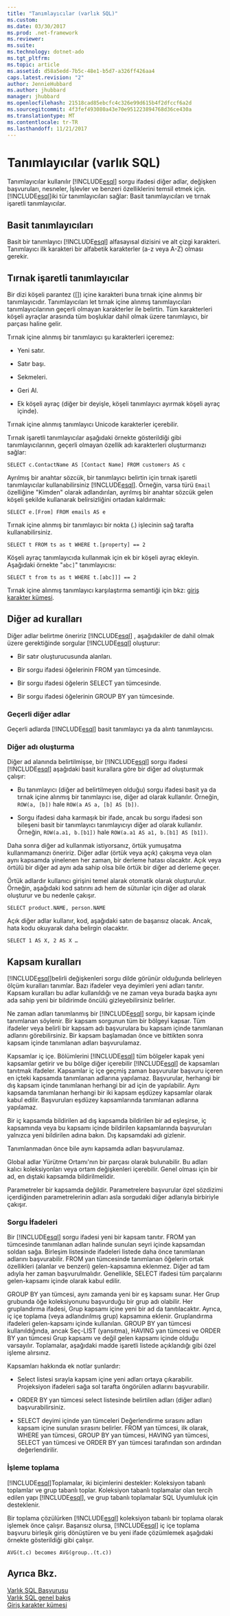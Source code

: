 ```yaml
---
title: "Tanımlayıcılar (varlık SQL)"
ms.custom: 
ms.date: 03/30/2017
ms.prod: .net-framework
ms.reviewer: 
ms.suite: 
ms.technology: dotnet-ado
ms.tgt_pltfrm: 
ms.topic: article
ms.assetid: d58a5edd-7b5c-48e1-b5d7-a326ff426aa4
caps.latest.revision: "2"
author: JennieHubbard
ms.author: jhubbard
manager: jhubbard
ms.openlocfilehash: 21518cad85ebcfc4c326e99d615b4f2dfccf6a2d
ms.sourcegitcommit: 4f3fef493080a43e70e951223894768d36ce430a
ms.translationtype: MT
ms.contentlocale: tr-TR
ms.lasthandoff: 11/21/2017
---
```

# <a name="identifiers-entity-sql"></a>Tanımlayıcılar (varlık SQL)
Tanımlayıcılar kullanılır [!INCLUDE[esql](../../../../../../includes/esql-md.md)] sorgu ifadesi diğer adlar, değişken başvuruları, nesneler, İşlevler ve benzeri özelliklerini temsil etmek için. [!INCLUDE[esql](../../../../../../includes/esql-md.md)]iki tür tanımlayıcıları sağlar: Basit tanımlayıcıları ve tırnak işaretli tanımlayıcılar.  
  
## <a name="simple-identifiers"></a>Basit tanımlayıcıları  
 Basit bir tanımlayıcı [!INCLUDE[esql](../../../../../../includes/esql-md.md)] alfasayısal dizisini ve alt çizgi karakteri. Tanımlayıcı ilk karakteri bir alfabetik karakterler (a-z veya A-Z) olması gerekir.  
  
## <a name="quoted-identifiers"></a>Tırnak işaretli tanımlayıcılar  
 Bir dizi köşeli parantez ([]) içine karakteri buna tırnak içine alınmış bir tanımlayıcıdır. Tanımlayıcıları let tırnak içine alınmış tanımlayıcıları tanımlayıcılarının geçerli olmayan karakterler ile belirtin. Tüm karakterleri köşeli ayraçlar arasında tüm boşluklar dahil olmak üzere tanımlayıcı, bir parçası haline gelir.  
  
 Tırnak içine alınmış bir tanımlayıcı şu karakterleri içeremez:  
  
-   Yeni satır.  
  
-   Satır başı.  
  
-   Sekmeleri.  
  
-   Geri Al.  
  
-   Ek köşeli ayraç (diğer bir deyişle, köşeli tanımlayıcı ayırmak köşeli ayraç içinde).  
  
 Tırnak içine alınmış tanımlayıcı Unicode karakterler içerebilir.  
  
 Tırnak işaretli tanımlayıcılar aşağıdaki örnekte gösterildiği gibi tanımlayıcılarının, geçerli olmayan özellik adı karakterleri oluşturmanızı sağlar:  
  
 `SELECT c.ContactName AS [Contact Name] FROM customers AS c`  
  
 Ayrılmış bir anahtar sözcük, bir tanımlayıcı belirtin için tırnak işaretli tanımlayıcılar kullanabilirsiniz [!INCLUDE[esql](../../../../../../includes/esql-md.md)]. Örneğin, varsa türü `Email` özelliğine "Kimden" olarak adlandırılan, ayrılmış bir anahtar sözcük gelen köşeli şekilde kullanarak belirsizliğini ortadan kaldırmak:  
  
 `SELECT e.[From] FROM emails AS e`  
  
 Tırnak içine alınmış bir tanımlayıcı bir nokta (.) işlecinin sağ tarafta kullanabilirsiniz.  
  
 `SELECT t FROM ts as t WHERE t.[property] == 2`  
  
 Köşeli ayraç tanımlayıcıda kullanmak için ek bir köşeli ayraç ekleyin. Aşağıdaki örnekte "`abc]`" tanımlayıcısı:  
  
 `SELECT t from ts as t WHERE t.[abc]]] == 2`  
  
 Tırnak içine alınmış tanımlayıcı karşılaştırma semantiği için bkz: [giriş karakter kümesi](../../../../../../docs/framework/data/adonet/ef/language-reference/input-character-set-entity-sql.md).  
  
## <a name="aliasing-rules"></a>Diğer ad kuralları  
 Diğer adlar belirtme öneririz [!INCLUDE[esql](../../../../../../includes/esql-md.md)] , aşağıdakiler de dahil olmak üzere gerektiğinde sorgular [!INCLUDE[esql](../../../../../../includes/esql-md.md)] oluşturur:  
  
-   Bir satır oluşturucusunda alanları.  
  
-   Bir sorgu ifadesi öğelerinin FROM yan tümcesinde.  
  
-   Bir sorgu ifadesi öğelerin SELECT yan tümcesinde.  
  
-   Bir sorgu ifadesi öğelerinin GROUP BY yan tümcesinde.  
  
### <a name="valid-aliases"></a>Geçerli diğer adlar  
 Geçerli adlarda [!INCLUDE[esql](../../../../../../includes/esql-md.md)] basit tanımlayıcı ya da alıntı tanımlayıcısı.  
  
### <a name="alias-generation"></a>Diğer adı oluşturma  
 Diğer ad alanında belirtilmişse, bir [!INCLUDE[esql](../../../../../../includes/esql-md.md)] sorgu ifadesi [!INCLUDE[esql](../../../../../../includes/esql-md.md)] aşağıdaki basit kurallara göre bir diğer ad oluşturmak çalışır:  
  
-   Bu tanımlayıcı (diğer ad belirtilmeyen olduğu) sorgu ifadesi basit ya da tırnak içine alınmış bir tanımlayıcı ise, diğer ad olarak kullanılır. Örneğin, `ROW(a, [b])` hale `ROW(a AS a, [b] AS [b])`.  
  
-   Sorgu ifadesi daha karmaşık bir ifade, ancak bu sorgu ifadesi son bileşeni basit bir tanımlayıcı tanımlayıcıyı diğer ad olarak kullanılır. Örneğin, `ROW(a.a1, b.[b1])` hale `ROW(a.a1 AS a1, b.[b1] AS [b1])`.  
  
 Daha sonra diğer ad kullanmak istiyorsanız, örtük yumuşatma kullanmamanızı öneririz. Diğer adlar (örtük veya açık) çakışma veya olan aynı kapsamda yinelenen her zaman, bir derleme hatası olacaktır. Açık veya örtülü bir diğer ad aynı ada sahip olsa bile örtük bir diğer ad derleme geçer.  
  
 Örtük adlardır kullanıcı girişini temel alarak otomatik olarak oluşturulur. Örneğin, aşağıdaki kod satırını adı hem de sütunlar için diğer ad olarak oluşturur ve bu nedenle çakışır.  
  
```  
SELECT product.NAME, person.NAME  
```  
  
 Açık diğer adlar kullanır, kod, aşağıdaki satırı de başarısız olacak. Ancak, hata kodu okuyarak daha belirgin olacaktır.  
  
```  
SELECT 1 AS X, 2 AS X …  
```  
  
## <a name="scoping-rules"></a>Kapsam kuralları  
 [!INCLUDE[esql](../../../../../../includes/esql-md.md)]belirli değişkenleri sorgu dilde görünür olduğunda belirleyen ölçüm kuralları tanımlar. Bazı ifadeler veya deyimleri yeni adları tanıtır. Kapsam kuralları bu adlar kullanıldığı ve ne zaman veya burada başka aynı ada sahip yeni bir bildirimde öncülü gizleyebilirsiniz belirler.  
  
 Ne zaman adları tanımlanmış bir [!INCLUDE[esql](../../../../../../includes/esql-md.md)] sorgu, bir kapsam içinde tanımlanan söylenir. Bir kapsam sorgunun tüm bir bölgeyi kapsar. Tüm ifadeler veya belirli bir kapsam adı başvurulara bu kapsam içinde tanımlanan adlarını görebilirsiniz. Bir kapsam başlamadan önce ve bittikten sonra kapsam içinde tanımlanan adları başvurulamaz.  
  
 Kapsamlar iç içe. Bölümlerini [!INCLUDE[esql](../../../../../../includes/esql-md.md)] tüm bölgeler kapak yeni kapsamlar getirir ve bu bölge diğer içerebilir [!INCLUDE[esql](../../../../../../includes/esql-md.md)] de kapsamları tanıtmak ifadeler. Kapsamlar iç içe geçmiş zaman başvurular başvuru içeren en içteki kapsamda tanımlanan adlarına yapılamaz. Başvurular, herhangi bir dış kapsam içinde tanımlanan herhangi bir ad için de yapılabilir. Aynı kapsamda tanımlanan herhangi bir iki kapsam eşdüzey kapsamlar olarak kabul edilir. Başvuruları eşdüzey kapsamlarında tanımlanan adlarına yapılamaz.  
  
 Bir iç kapsamda bildirilen ad dış kapsamda bildirilen bir ad eşleşirse, iç kapsamında veya bu kapsamı içinde bildirilen kapsamlarında başvuruları yalnızca yeni bildirilen adına bakın. Dış kapsamdaki adı gizlenir.  
  
 Tanımlanmadan önce bile aynı kapsamda adları başvurulamaz.  
  
 Global adlar Yürütme Ortamı'nın bir parçası olarak bulunabilir. Bu adları kalıcı koleksiyonları veya ortam değişkenleri içerebilir. Genel olması için bir ad, en dıştaki kapsamda bildirilmelidir.  
  
 Parametreler bir kapsamda değildir. Parametrelere başvurular özel sözdizimi içerdiğinden parametrelerinin adları asla sorgudaki diğer adlarıyla birbiriyle çakışır.  
  
### <a name="query-expressions"></a>Sorgu İfadeleri  
 Bir [!INCLUDE[esql](../../../../../../includes/esql-md.md)] sorgu ifadesi yeni bir kapsam tanıtır. FROM yan tümcesinde tanımlanan adları halinde sunulan seyri içinde kapsamdan soldan sağa. Birleşim listesinde ifadeleri listede daha önce tanımlanan adlarını başvurabilir. FROM yan tümcesinde tanımlanan öğelerin ortak özellikleri (alanlar ve benzeri) gelen-kapsamına eklenmez. Diğer ad tam adıyla her zaman başvurulmalıdır. Genellikle, SELECT ifadesi tüm parçalarını gelen-kapsamı içinde olarak kabul edilir.  
  
 GROUP BY yan tümcesi, aynı zamanda yeni bir eş kapsamı sunar. Her Grup grubunda öğe koleksiyonunu başvurduğu bir grup adı olabilir. Her gruplandırma ifadesi, Grup kapsamı içine yeni bir ad da tanıtılacaktır. Ayrıca, iç içe toplama (veya adlandırılmış grup) kapsamına eklenir. Gruplandırma ifadeleri gelen-kapsamı içinde kullanılan. GROUP BY yan tümcesi kullanıldığında, ancak Seç-LIST (yansıtma), HAVING yan tümcesi ve ORDER BY yan tümcesi Grup kapsamı ve değil gelen kapsamı içinde olduğu varsayılır. Toplamalar, aşağıdaki madde işaretli listede açıklandığı gibi özel işleme alırsınız.  
  
 Kapsamları hakkında ek notlar şunlardır:  
  
-   Select listesi sırayla kapsam içine yeni adları ortaya çıkarabilir. Projeksiyon ifadeleri sağa sol tarafta öngörülen adlarını başvurabilir.  
  
-   ORDER BY yan tümcesi select listesinde belirtilen adları (diğer adları) başvurabilirsiniz.  
  
-   SELECT deyimi içinde yan tümceleri Değerlendirme sırasını adları kapsam içine sunulan sırasını belirler. FROM yan tümcesi, ilk olarak, WHERE yan tümcesi, GROUP BY yan tümcesi, HAVING yan tümcesi, SELECT yan tümcesi ve ORDER BY yan tümcesi tarafından son ardından değerlendirilir.  
  
### <a name="aggregate-handling"></a>İşleme toplama  
 [!INCLUDE[esql](../../../../../../includes/esql-md.md)]Toplamalar, iki biçimlerini destekler: Koleksiyon tabanlı toplamlar ve grup tabanlı toplar. Koleksiyon tabanlı toplamalar olan tercih edilen yapı [!INCLUDE[esql](../../../../../../includes/esql-md.md)], ve grup tabanlı toplamalar SQL Uyumluluk için desteklenir.  
  
 Bir toplama çözülürken [!INCLUDE[esql](../../../../../../includes/esql-md.md)] koleksiyon tabanlı bir toplama olarak işlemek önce çalışır. Başarısız olursa, [!INCLUDE[esql](../../../../../../includes/esql-md.md)] iç içe toplama başvuru birleşik giriş dönüştüren ve bu yeni ifade çözümlemek aşağıdaki örnekte gösterildiği gibi çalışır.  
  
 `AVG(t.c) becomes AVG(group..(t.c))`  
  
## <a name="see-also"></a>Ayrıca Bkz.  
 [Varlık SQL Başvurusu](../../../../../../docs/framework/data/adonet/ef/language-reference/entity-sql-reference.md)  
 [Varlık SQL genel bakış](../../../../../../docs/framework/data/adonet/ef/language-reference/entity-sql-overview.md)  
 [Giriş karakter kümesi](../../../../../../docs/framework/data/adonet/ef/language-reference/input-character-set-entity-sql.md)
